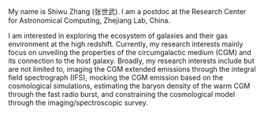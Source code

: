 My name is Shiwu Zhang (张世武). I am a postdoc at the Research Center for Astronomical Computing, Zhejiang Lab, China. 

I am interested in exploring the ecosystem of galaxies and their gas environment at the high redshift. 
Currently, my research interests mainly focus on unveiling the properties of the circumgalactic medium (CGM) and its connection to the host galaxy. 
Broadly, my research interests include but are not limited to, imaging the CGM extended emissions through the integral field spectrograph (IFS), mocking the CGM emission based on the cosmological simulations, estimating the baryon density of the warm CGM through the fast radio burst, and constraining the cosmological model through the imaging/spectroscopic survey.
